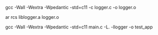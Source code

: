 gcc -Wall -Wextra -Wpedantic -std=c11 -c logger.c -o logger.o

ar rcs liblogger.a logger.o

gcc -Wall -Wextra -Wpedantic -std=c11 main.c -L. -llogger -o test_app
